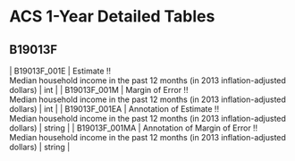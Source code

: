 # ACS 1-Year Detailed Tables

## B19013F

| B19013F_001E | Estimate !!<br>Median household income in the past 12 months (in 2013 inflation-adjusted dollars) | int |
| B19013F_001M | Margin of Error !!<br>Median household income in the past 12 months (in 2013 inflation-adjusted dollars) | int |
| B19013F_001EA | Annotation of Estimate !!<br>Median household income in the past 12 months (in 2013 inflation-adjusted dollars) | string |
| B19013F_001MA | Annotation of Margin of Error !!<br>Median household income in the past 12 months (in 2013 inflation-adjusted dollars) | string |

